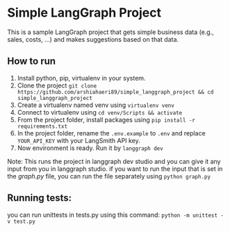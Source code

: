 # Simple LangGraph Project
This is a sample LangGraph project that gets simple business data (e.g., sales, costs, ...) and makes suggestions based on that data.
## How to run
1. Install python, pip, virtualenv in your system.
2. Clone the project `git clone https://github.com/arshiahaeri89/simple_langgraph_project && cd simple_langgraph_project`
3. Create a virtualenv named venv using `virtualenv venv`
4. Connect to virtualenv using `cd venv/Scripts && activate`
5. From the project folder, install packages using `pip install -r requirements.txt`
6. In the project folder, rename the `.env.example` to `.env` and replace `YOUR_API_KEY` with your LangSmith API key.
7. Now environment is ready. Run it by `langgraph dev`


Note: This runs the project in langgraph dev studio and you can give it any input from you in langgraph studio. if you want to run the input that is set in the *graph.py* file, you can run the file separately using `python graph.py`

## Running tests:
you can run unittests in tests.py using this command:
`python -m unittest -v test.py`
